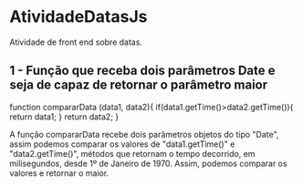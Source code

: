 # AtividadeDatasJs
Atividade de front end sobre datas.

## 1 - Função que receba dois parâmetros Date e seja de capaz de retornar o parâmetro maior
  function compararData (data1, data2){
    if(data1.getTime()>data2.getTime()){
        return data1;
    }
    return data2;
}

  A função compararData recebe dois parâmetros objetos do tipo "Date", assim podemos comparar os valores de "data1.getTime()" e "data2.getTime()", métodos que retornam o tempo decorrido, em milisegundos, desde 1º de Janeiro de 1970. Assim, podemos comparar os valores e retornar o maior.
